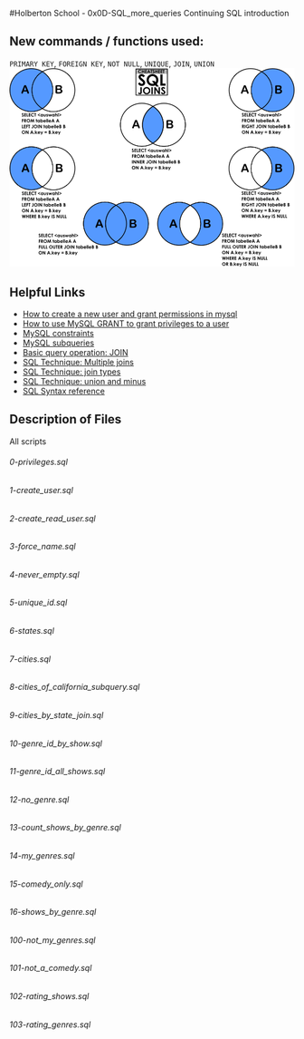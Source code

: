 #Holberton School - 0x0D-SQL_more_queries
Continuing SQL introduction

## New commands / functions used:
``PRIMARY KEY``, ``FOREIGN KEY``, ``NOT NULL``, ``UNIQUE``, ``JOIN``, ``UNION`` 
![MySQL Joins Cheatsheet](sql_joins.png)

## Helpful Links
* [How to create a new user and grant permissions in mysql](https://www.digitalocean.com/community/tutorials/how-to-create-a-new-user-and-grant-permissions-in-mysql)
* [How to use MySQL GRANT to grant privileges to a user](http://www.mysqltutorial.org/mysql-grant.aspx)
* [MySQL constraints](http://zetcode.com/databases/mysqltutorial/constraints/)
* [MySQL subqueries](http://www.tomjewett.com/dbdesign/dbdesign.php?page=subqueries.php)
* [Basic query operation: JOIN](http://www.tomjewett.com/dbdesign/dbdesign.php?page=join.php)
* [SQL Technique: Multiple joins](http://www.tomjewett.com/dbdesign/dbdesign.php?page=multijoin.php)
* [SQL Technique: join types](http://www.tomjewett.com/dbdesign/dbdesign.php?page=jointypes.php)
* [SQL Technique: union and minus](http://www.tomjewett.com/dbdesign/dbdesign.php?page=setops.php)
* [SQL Syntax reference](https://dev.mysql.com/doc/refman/5.7/en/sql-syntax.html)

## Description of Files
All scripts
<h6>0-privileges.sql</h6>

<h6>1-create_user.sql</h6>

<h6>2-create_read_user.sql</h6>

<h6>3-force_name.sql</h6>

<h6>4-never_empty.sql</h6>

<h6>5-unique_id.sql</h6>

<h6>6-states.sql</h6>

<h6>7-cities.sql</h6>

<h6>8-cities_of_california_subquery.sql</h6>

<h6>9-cities_by_state_join.sql</h6>

<h6>10-genre_id_by_show.sql</h6>

<h6>11-genre_id_all_shows.sql</h6>

<h6>12-no_genre.sql</h6>

<h6>13-count_shows_by_genre.sql</h6>

<h6>14-my_genres.sql</h6>

<h6>15-comedy_only.sql</h6>

<h6>16-shows_by_genre.sql</h6>

<h6>100-not_my_genres.sql</h6>

<h6>101-not_a_comedy.sql</h6>

<h6>102-rating_shows.sql</h6>

<h6>103-rating_genres.sql</h6>

